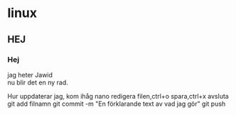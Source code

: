 # linux

## HEJ

### Hej

jag heter Jawid  
nu blir det en ny rad.

Hur uppdaterar jag, kom ihåg
nano redigera filen,ctrl+o spara,ctrl+x avsluta
git add filnamn
git commit -m "En förklarande text av vad jag gör"
git push
